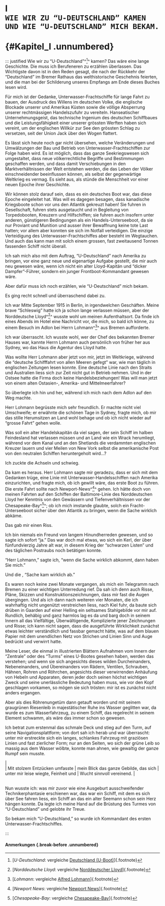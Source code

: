 # I&nbsp;<br />**`WIE WIR ZU “U-DEUTSCHLAND” KAMEN UND WIE “U-DEUTSCHLAND” MICH BEKAM.`**<br /><br /> {#Kapitel_I .unnumbered}

::: justified
Wie wir zu “U-Deutschland”^[^0001]^ kamen? Das wäre eine lange Geschichte.
Die muss ich Berufeneren zu erzählen überlassen. Das Wichtigste davon ist
in den Reden gesagt, die nach der Rückkehr der “Deutschland” im Bremer
Rathaus das welthistorische Geschehnis feierten, und die man bei der
Schilderung unseres Empfangs am Ende dieses Buches lesen wird.

Für mich ist der Gedanke, Unterwasser-Frachtschiffe für lange Fahrt zu
bauen, der Ausdruck des Willens im deutschen Volke, die englische Blockade
unserer und Amerikas Küsten sowie die völlige Absperrung unserer
rechtmässigen Handelszufuhr zu vereiteln. Hanseatischer Unternehmungsgeist,
das technische Ingenium des deutschen Schiffbaues und die Leistungsfähigkeit
einer unserer grössten Werften haben sich vereint, um der englischen Willkür zur
See den grössten Schlag zu versetzen, seit der Union Jack über den Wogen flattert.

Es lässt sich heute noch gar nicht übersehen, welche Veränderungen und
Umwälzungen der Bau und Betrieb von Unterwasser-Frachtschiffen zur Folge
haben wird. Es ist möglich, dass das ganze Seekriegswesen sich umgestaltet,
dass neue völkerrechtliche Begriffe und Bestimmungen geschaffen werden, und
dass damit Verschiebungen in den Marktverhältnissen der Welt entstehen
werden, die das Leben der Völker einschneidender beeinflussen können, als
selbst der gegenwärtige Weltkrieg es vermag. Es sieht aus, als stünde die
Menschheit vor einer neuen Epoche ihrer Geschichte.

Wir können stolz darauf sein, dass es ein deutsches Boot war, das diese
Epoche eingeleitet hat. Was will es dagegen besagen, dass kanadische
Kriegsboote schon vor uns den Atlantik gekreuzt haben! Sie fuhren in
Gesellschaft, fuhren stets ausgetaucht und in Begleitung von Torpedobooten,
Kreuzern und Hilfschiffen; sie fuhren auch insofern unter anderen, günstigeren
Bedingungen als ein Handels-Unterseeboot, da sie nur Proviant und Munition
und ausser ihrer Bewaffnung keine tote Last hatten; vor allem aber konnten sie
sich im Notfall verteidigen. Die einzige Verteidigung des Unterwasser-Frachtschiffes
aber besteht im Wegtauchen. Und auch das kann man mit solch einem
grossen, fast zweitausend Tonnen fassenden Schiff nicht überall.

Ich sah mich also mit dem Auftrag, “U-Deutschland” nach Amerika zu
bringen, vor eine ganz neue und eigenartige Aufgabe gestellt, die mir auch
neu gewesen wäre, wenn ich nicht ein alter Lloyd-Kapitän und  “dicker Dampfer”-Führer,
sondern ein junger Frontboot-Kommandant gewesen wäre.

Aber dafür muss ich noch erzählen, wie “U-Deutschland” mich bekam.

Es ging recht schnell und überraschend dabei zu.

Ich war Mitte September 1915 in Berlin, in irgendwelchen Geschäften.
Meine brave “Schleswig” hatte ich ja schon lange verlassen müssen, aber der
Norddeutsche Lloyd^[^0002]^ wusste wohl um meinen Aufenthaltsort. Da finde ich
eines Abends im Hotel eine Nachricht vor, die mich, so bald ich könne, zu
einem Besuch im Adlon bei Herrn Lohmann^[^0003]^ aus Bremen aufforderte.

Ich war überrascht. Ich wusste wohl, wer der Chef des bekannten Bremer
Hauses war, kannte Herrn Lohmann auch persönlich von früher her aus
Sydney, wo das Haus die Agentur des Lloyd hatte.

Was wollte Herr Lohmann aber jetzt von mir, jetzt im Weltkriege, während
die “deutsche Schifffahrt von allen Meeren gefegt” war, wie man täglich in
englischen Zeitungen lesen konnte. Eine deutsche Linie nach den Straits
und Australien liess sich zur Zeit nicht gut in Betrieb nehmen. Und in der
Ostsee hatte die Firma doch keine Handelsbeziehungen! Was will man
jetzt von einem alten Ostasien-, Amerika- und Mittelmeerfahrer?

So überlegte ich hin und her, während ich mich nach dem Adlon auf den
Weg machte.

Herr Lohmann begrüsste mich sehr freundlich. Er machte nicht viel
Umschweife; er erwähnte die schönen Tage in Sydney, fragte mich, ob mir das stille
Herumsitzen an Land wohl behage und ob ich nicht wieder auf “grosse Fahrt”
gehen wolle.

Was soll ein alter Handelskapitän da viel sagen, der sein Schiff im halben
Feindesland hat verlassen müssen und an Land wie ein Wrack herumliegt,
während vor dem Kanal und an den Shetlands die verdammten englischen
Kreuzer lauern und vier Meilen von New Vork selbst die amerikanische
Post von den neutralen Schiffen heruntergeholt wird...?

Ich zuckte die Achseln und schwieg.

Da kam es heraus. Herr Lohmann sagte mir geradezu, dass er sich mit dem
Gedanken trüge, eine Linie mit Unterwasser-Handelsschiffen nach Amerika
einzurichten, und fragte mich, ob ich gewillt wäre, das erste Boot zu führen.
Die erste Fahrt sollte nach Newport-News^[^0004]^ gehen. Ich hätte doch von meinen
Fahrten auf den Schiffen der Baltimore-Linie des Norddeutschen Lloyd
her Kenntnis von den Gewässern und Tiefenverhältnissen vor der Chesapeake-Bay^[^0005]^;
ob ich mich imstande glaubte, solch ein Fracht-Unterseeboot
sicher über den Atlantik zu bringen, wenn die Sache wirklich abkäme.

Das gab mir einen Riss.

Ich bin niemals ein Freund von langem Hinundherreden gewesen, und so
sagte ich sofort  “ja.” Das war doch mal etwas, wo sich ein Kerl, der über
fünfundvierzig Jahre alt war, in diesem Krieg der “schwarzen Listen” und des
täglichen Postraubs noch betätigen konnte.

“Herr Lohmann,” sagte ich, “wenn die Sache wirklich abkommt, dann haben Sie mich.”

Und die , “Sache kam wirklich ab.”

Es waren noch keine zwei Monate vergangen, als mich ein Telegramm
nach Bremen zu einer wichtigen Unterredung rief. Da sah ich denn auch
Risse, Pläne, Skizzen und Konstruktionszeichnungen, dass mir fast die
Augen übergingen. Und als ich dann nach weiteren vier Monaten, die ich
wahrhaftig nicht ungenützt verstreichen liess, nach Kiel fuhr, da baute sich
drüben in Gaarden auf einer Helling ein seltsames Stahlgebilde vor mir auf.
Rundlich, behäbig und ganz harmlos lag es da und barg doch in seinem Innern
all das Vielfältige, Überwältigende, Komplizierte jener Zeichnungen
und Risse; ich kann nicht sagen, dass die ausgeführte Wirklichkeit zunächst
etwas leichter verständlich und fassbar gemacht hätte, was auf dem blauen
Papier mit dem unendlichen Netz von Strichen und Linien Sinn und Auge
bedrückt und verwirrt hatte.

Meine Leser, die einmal in illustrierten Blättern Aufnahmen vom Innern
der “Zentrale” oder des “Turms” eines U-Bootes gesehen haben, werden das
verstehen; und wenn sie sich angesichts dieses wilden Durcheinanders,
Nebeneinanders, und Übereinanders von Rädern, Ventilen, Schrauben, Hähnen,
Rohren und Röhrchen, angesichts dieser verwirrenden Anhäufung von
Hebeln und Apparaten, deren jeder doch seinen höchst wichtigen Zweck und
seine unerlässliche Bedeutung haben muss, wie vor den Kopf geschlagen
vorkamen, so mögen sie sich trösten: mir ist es zunächst nicht anders ergangen.

Aber als dies Röhrenungetüm dann getauft worden und mit seinem
graugrünen Riesenleib in majestätischer Ruhe ins Wasser geglitten war, da
wurde es zum Wasserfahrzeug, zu einem Schiff, das regelrecht in seinem
Element schwamm, als wäre das immer schon so gewesen.

Ich betrat zum erstenmal das schmale Deck und stieg auf den Turm, auf seine
Navigationsplattform; von dort sah ich herab und war überrascht: unter mir
erstreckte sich ein langes, schlankes Fahrzeug mit graziösen Linien und
fast zierlicher Form; nur an den Seiten, wo sich der grüne Leib
so massig aus dem Wasser wölbte, konnte man ahnen, wie
gewaltig der ganze Rumpf sein musste.

| <br />
|     Mit stolzem Entzücken umfasste
|     mein Blick das ganze Gebilde, das sich
|     unter mir leise wiegte, Feinheit und
|     Wucht sinnvoll vereinend.
| <br /><br />

Nun wusste ich: was mir zuvor wie eine Ausgeburt ausschweifender Technikerphantasie
erschienen war, das war ein Schiff, mit dem es sich über See fahren
liess, ein Schiff an das ein alter Seemann schon sein Herz hängen konnte.
Da legte ich meine Hand auf die
Brüstung des Turmes von “U-Deutschland” und gelobte ihr Treue.

So bekam mich “U-Deutschland,” so wurde ich Kommandant des ersten
Unterwasser-Frachtschiffes.

:::


#### **Anmerkungen** {.break-before .unnumbered}

[^0001]: [*U-Deutschland*: vergleiche [Deutschland (U-Boot)](https://de.wikipedia.org/wiki/Deutschland_(U-Boot))]{.footnote}

[^0002]: [*Norddeutsche Lloyd*: vergleiche [Norddeutscher Lloyd](https://de.wikipedia.org/wiki/Norddeutscher_Lloyd)]{.footnote}

[^0003]: [*Lohmann*: vergleiche [Alfred Lohmann](https://de.wikipedia.org/wiki/Alfred_Lohmann)]{.footnote}

[^0004]: [*Newport News*: vergleiche [Newport News](https://de.wikipedia.org/wiki/Newport_News)]{.footnote}

[^0005]: [*Chesapeake-Bay*: vergleiche [Chesapeake-Bay](https://de.wikipedia.org/wiki/Chesapeake_Bay)]{.footnote}
